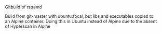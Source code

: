 Gitbuild of rspamd 

Build from git-master with ubuntu:focal, but libs and executables copied to an Alpine container. Doing this in Ubuntu instead of Alpine due to the absent of Hyperscan in Alpine


